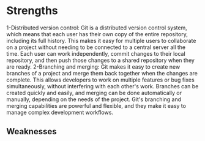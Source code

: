# Strengths
1-Distributed version control: Git is a distributed version control system, which means that each user has their own copy of the entire repository, including its full history. This makes it easy for multiple users to collaborate on a project without needing to be connected to a central server all the time. Each user can work independently, commit changes to their local repository, and then push those changes to a shared repository when they are ready.
2-Branching and merging: Git makes it easy to create new branches of a project and merge them back together when the changes are complete. This allows developers to work on multiple features or bug fixes simultaneously, without interfering with each other's work. Branches can be created quickly and easily, and merging can be done automatically or manually, depending on the needs of the project. Git's branching and merging capabilities are powerful and flexible, and they make it easy to manage complex development workflows.

## Weaknesses